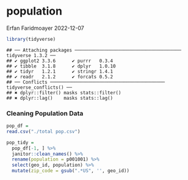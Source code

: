 population
================
Erfan Faridmoayer
2022-12-07

``` r
library(tidyverse)
```

    ## ── Attaching packages ─────────────────────────────────────── tidyverse 1.3.2 ──
    ## ✔ ggplot2 3.3.6      ✔ purrr   0.3.4 
    ## ✔ tibble  3.1.8      ✔ dplyr   1.0.10
    ## ✔ tidyr   1.2.1      ✔ stringr 1.4.1 
    ## ✔ readr   2.1.2      ✔ forcats 0.5.2 
    ## ── Conflicts ────────────────────────────────────────── tidyverse_conflicts() ──
    ## ✖ dplyr::filter() masks stats::filter()
    ## ✖ dplyr::lag()    masks stats::lag()

### Cleaning Population Data

``` r
pop_df = 
read.csv("./total pop.csv")

pop_tidy = 
  pop_df[-1, ] %>% 
  janitor::clean_names() %>% 
  rename(population = p001001) %>% 
  select(geo_id, population) %>% 
  mutate(zip_code = gsub(".*US", '', geo_id))
```
